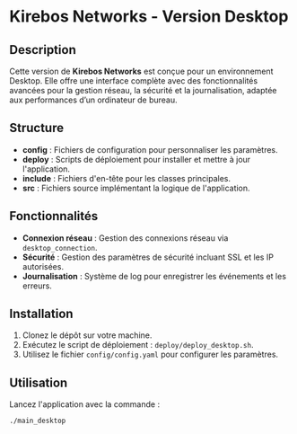 # Kirebos Networks - Version Desktop

## Description
Cette version de **Kirebos Networks** est conçue pour un environnement Desktop. Elle offre une interface complète avec des fonctionnalités avancées pour la gestion réseau, la sécurité et la journalisation, adaptée aux performances d’un ordinateur de bureau.

## Structure
- **config** : Fichiers de configuration pour personnaliser les paramètres.
- **deploy** : Scripts de déploiement pour installer et mettre à jour l'application.
- **include** : Fichiers d'en-tête pour les classes principales.
- **src** : Fichiers source implémentant la logique de l'application.

## Fonctionnalités
- **Connexion réseau** : Gestion des connexions réseau via `desktop_connection`.
- **Sécurité** : Gestion des paramètres de sécurité incluant SSL et les IP autorisées.
- **Journalisation** : Système de log pour enregistrer les événements et les erreurs.

## Installation
1. Clonez le dépôt sur votre machine.
2. Exécutez le script de déploiement : `deploy/deploy_desktop.sh`.
3. Utilisez le fichier `config/config.yaml` pour configurer les paramètres.

## Utilisation
Lancez l'application avec la commande :
```bash
./main_desktop
